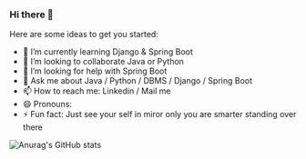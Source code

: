 ### Hi there 👋

<!--
**yashtank09/yashtank09** is a ✨ _special_ ✨ repository because its `README.md` (this file) appears on your GitHub profile.
-->
Here are some ideas to get you started:

- 🌱 I’m currently learning Django & Spring Boot
- 👯 I’m looking to collaborate Java or Python
- 🤔 I’m looking for help with Spring Boot
- 💬 Ask me about Java / Python / DBMS / Django / Spring Boot
- 📫 How to reach me: Linkedin / Mail me
- 😄 Pronouns: 
- ⚡ Fun fact: Just see your self in miror only you are smarter standing over there

![Anurag's GitHub stats](https://github-readme-stats.vercel.app/api?username=yashtank09&show_icons=true&theme=radical)
<!--  
<a href="">
  <img align="center" src="" alt="yashtank09"/>
</a>
<a href="">
  <img align="center" src="" alt="yashtank09"/>
</a>
-->
